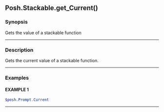 Posh.Stackable.get_Current()
----------------------------




### Synopsis
Gets the value of a stackable function



---


### Description

Gets the current value of a stackable function.



---


### Examples
#### EXAMPLE 1
```PowerShell
$posh.Prompt.Current
```



---
